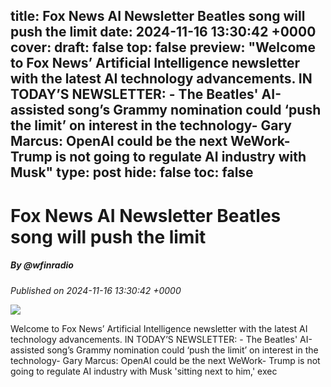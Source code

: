 title: Fox News AI Newsletter Beatles song will push the limit
date: 2024-11-16 13:30:42 +0000
cover: 
draft: false
top: false
preview: "Welcome to Fox News’ Artificial Intelligence newsletter with the latest AI technology advancements. IN TODAY’S NEWSLETTER: - The Beatles' AI-assisted song’s Grammy nomination could ‘push the limit’ on interest in the technology- Gary Marcus: OpenAI could be the next WeWork- Trump is not going to regulate AI industry with Musk"
type: post
hide: false
toc: false
---

# Fox News AI Newsletter Beatles song will push the limit
##### By @wfinradio
_Published on 2024-11-16 13:30:42 +0000_

![](https://wfin.com/wp-content/uploads/2018/03/WFIN-AM-FM-logo.png)

Welcome to Fox News’ Artificial Intelligence newsletter with the latest AI technology advancements. IN TODAY’S NEWSLETTER: - The Beatles' AI-assisted song’s Grammy nomination could ‘push the limit’ on interest in the technology- Gary Marcus: OpenAI could be the next WeWork- Trump is not going to regulate AI industry with Musk 'sitting next to him,' exec
